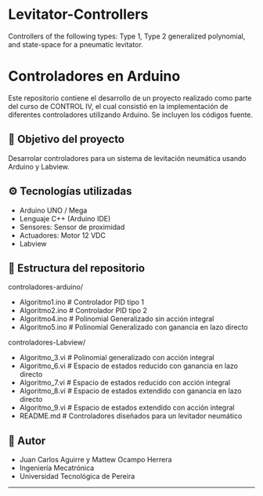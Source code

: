 # Levitator-Controllers
Controllers of the following types: Type 1, Type 2 generalized polynomial, and state-space for a pneumatic levitator.
# Controladores en Arduino

Este repositorio contiene el desarrollo de un proyecto realizado como parte del curso de CONTROL IV, el cual consistió en la implementación de diferentes controladores utilizando Arduino. Se incluyen los códigos fuente.

## 📌 Objetivo del proyecto

Desarrolar controladores para un sistema de levitación neumática usando Arduino y Labview. 

## ⚙️ Tecnologías utilizadas

- Arduino UNO / Mega
- Lenguaje C++ (Arduino IDE)
- Sensores: Sensor de proximidad
- Actuadores: Motor 12 VDC
- Labview

## 📁 Estructura del repositorio
controladores-arduino/
- Algoritmo1.ino # Controlador PID tipo 1
- Algoritmo2.ino # Controlador PID tipo 2
- Algoritmo4.ino # Polinomial Generalizado sin acción integral
- Algoritmo5.ino # Polinomial Generalizado con ganancia en lazo directo
  
controladores-Labview/
- Algoritmo_3.vi # Polinomial generalizado con acción integral
- Algoritmo_6.vi # Espacio de estados reducido con ganancia en lazo directo
- Algoritmo_7.vi # Espacio de estados reducido con acción integral
- Algoritmo_8.vi # Espacio de estados extendido con ganancia en lazo directo
- Algoritmo_9.vi # Espacio de estados extendido con acción integral
- README.md # Controladores diseñados para un levitador neumático



## 🔗 Autor

- Juan Carlos Aguirre y Mattew Ocampo Herrera
- Ingeniería Mecatrónica   
- Universidad Tecnológica de Pereira

---



